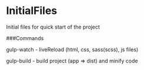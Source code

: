 # InitialFiles
Initial files for quick start of the project

###Commands

gulp-watch - liveReload (html, css, sass(scss), js files)

gulp-build - build project (app => dist) and minify code
